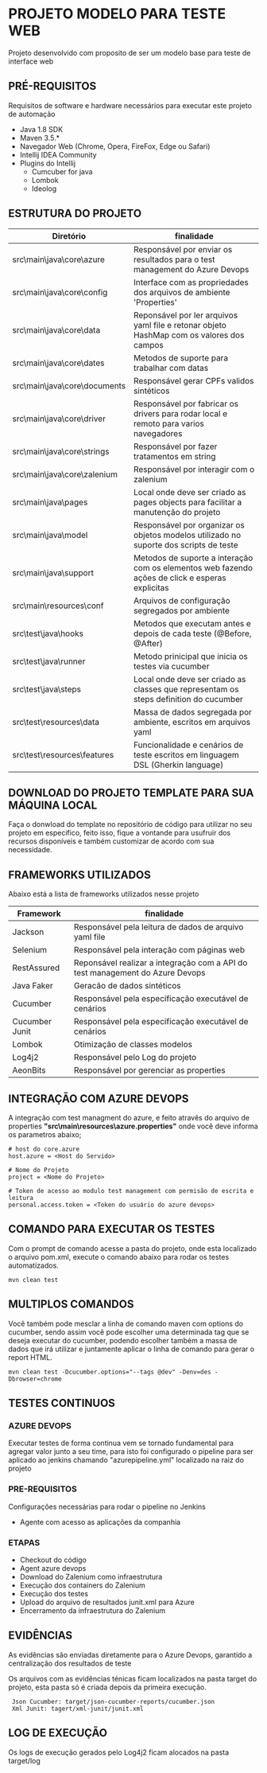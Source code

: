 # PROJETO MODELO PARA TESTE WEB 

Projeto desenvolvido com proposito de ser um modelo base para teste de interface web

## PRÉ-REQUISITOS

Requisitos de software e hardware necessários para executar este projeto de automação

*   Java 1.8 SDK
*   Maven 3.5.*
*   Navegador Web (Chrome, Opera, FireFox, Edge ou Safari)
*   Intellij IDEA Community
*   Plugins do Intellij
    * Cumcuber for java
    * Lombok
    * Ideolog 

## ESTRUTURA DO PROJETO

| Diretório                    	| finalidade       	                                                                                        | 
|------------------------------	|---------------------------------------------------------------------------------------------------------- |
| src\main\java\core\azure 		| Responsável por enviar os resultados para o test management do Azure Devops                               |
| src\main\java\core\config 	| Interface com as propriedades dos arquivos de ambiente 'Properties'                                       |
| src\main\java\core\data    	| Reponsável por ler arquivos yaml file e retonar objeto HashMap com os valores dos campos                  |
| src\main\java\core\dates 		| Metodos de suporte para trabalhar com datas                                                              	|
| src\main\java\core\documents	| Responsável gerar CPFs validos sintéticos                                                             	|
| src\main\java\core\driver 	| Responsável por fabricar os drivers para rodar local e remoto para varios navegadores                    	|
| src\main\java\core\strings 	| Responsável por fazer tratamentos em string                                                             	|
| src\main\java\core\zalenium 	| Responsável por interagir com o zalenium                                                               	|
| src\main\java\pages			| Local onde deve ser criado as pages objects para facilitar a manutenção do projeto                       	|
| src\main\java\model			| Responsável por organizar os objetos modelos utilizado no suporte dos scripts de teste               		|
| src\main\java\support			| Metodos de suporte a interação com os elementos web fazendo ações de click e esperas explicitas          	|
| src\main\resources\conf	    | Arquivos de configuração segregados por ambiente                                                        	|
| src\test\java\hooks          	| Metodos que executam antes e depois de cada teste (@Before, @After)                                   	|
| src\test\java\runner         	| Metodo prinicipal que inicia os testes via cucumber                                                      	|
| src\test\java\steps         	| Local onde deve ser criado as classes que representam os steps definition do cucumber                    	|
| src\test\resources\data       | Massa de dados segregada por ambiente, escritos em arquivos yaml                                      	|
| src\test\resources\features 	| Funcionalidade e cenários de teste escritos em linguagem DSL (Gherkin language)                        	|   
    
## DOWNLOAD DO PROJETO TEMPLATE PARA SUA MÁQUINA LOCAL

Faça o donwload do template no repositório de código para utilizar no seu projeto em especifico, 
feito isso, fique a vontande para usufruir dos recursos disponíveis e 
também customizar de acordo com sua necessidade. 


## FRAMEWORKS UTILIZADOS

Abaixo está a lista de frameworks utilizados nesse projeto

| Framework                    	| finalidade       	                                                                                        | 
|------------------------------	|---------------------------------------------------------------------------------------------------------- |
| Jackson                  		| Responsável pela leitura de dados de arquivo yaml file                                                    |
| Selenium                     	| Responsável pela interação com páginas web                                                                |
| RestAssured               	| Reponsável realizar a integração com a API do test management do Azure Devops                             |
| Java Faker             		| Geracão de dados sintéticos                                                                             	|
| Cucumber                  	| Responsável pela especificação executável de cenários                                                   	|
| Cucumber Junit             	| Responsável pela especificação executável de cenários                                                     |
| Lombok                     	| Otimização de classes modelos                                                                         	|
| Log4j2                     	| Responsável pelo Log do projeto                                                                          	|
| AeonBits          			| Responsável por gerenciar as properties                                                                  	|


## INTEGRAÇÃO COM AZURE DEVOPS

A integração com test managment do azure, e feito atravês do arquivo de properties <b>"src\main\resources\azure.properties"</b> 
onde você deve informa os parametros abaixo;

```
# host do core.azure
host.azure = <Host do Servido>

# Nome do Projeto
project = <Nome do Projeto>

# Token de acesso ao modulo test management com permisão de escrita e leitura
personal.access.token = <Token do usuário do azure devops>
```

## COMANDO PARA EXECUTAR OS TESTES

Com o prompt de comando acesse a pasta do projeto, onde esta localizado o arquivo pom.xml, execute o comando abaixo para rodar os testes automatizados.

```
mvn clean test
```


## MULTIPLOS COMANDOS 

Você também pode mesclar a linha de comando maven com options do cucumber, 
sendo assim você pode escolher uma determinada tag que se deseja executar do cucumber, 
podendo escolher também a massa de dados que irá utilizar e juntamente aplicar o linha de comando para gerar o report HTML.

```
mvn clean test -Dcucumber.options="--tags @dev" -Denv=des -Dbrowser=chrome
```

## TESTES CONTINUOS

### AZURE DEVOPS

Executar testes de forma continua vem se tornado fundamental para agregar valor junto a seu time,
para isto foi configurado o pipeline para ser aplicado ao jenkins chamando "azurepipeline.yml"
localizado na raiz do projeto

### PRE-REQUISITOS

Configurações necessárias para rodar o pipeline no Jenkins

*   Agente com acesso as aplicações da companhia
   
### ETAPAS

* Checkout do código
* Agent azure devops
* Download do Zalenium como infraestrutura 
* Execução dos containers do Zalenium
* Execução dos testes
* Upload do arquivo de resultados junit.xml para Azure
* Encerramento da infraestrutura do Zalenium


## EVIDÊNCIAS

As evidências são enviadas diretamente para o Azure Devops, garantido a centralização dos resultados de teste

Os arquivos com as evidências ténicas ficam localizados na pasta target do projeto, esta pasta só é criada depois da primeira execução.

```
 Json Cucumber: target/json-cucumber-reports/cucumber.json
 Xml Junit: tagert/xml-junit/junit.xml
```

## LOG DE EXECUÇÃO

Os logs de execução gerados pelo Log4j2 ficam alocados na pasta target/log
